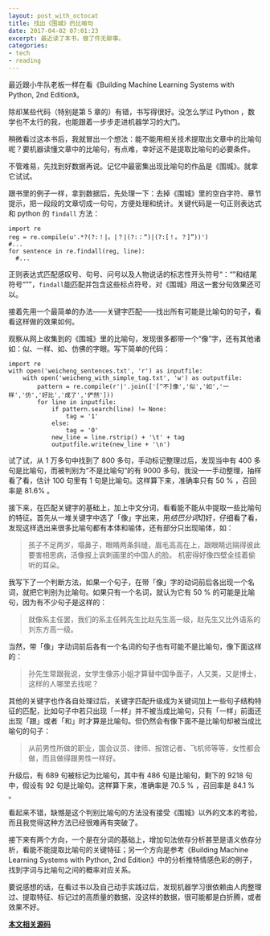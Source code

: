 ```yaml
---
layout: post_with_octocat
title: 找出《围城》的比喻句
date: 2017-04-02 07:01:23
excerpt: 最近读了本书，做了件无聊事。
categories: 
- tech
- reading
---
```

最近跟小牛队老板一样在看《Building Machine Learning Systems with Python, 2nd Edition》。

除却某些代码（特别是第 5 章的）有错，书写得很好。没怎么学过 Python ，数学也不太行的我，也能跟着一步步走进机器学习的大门。

稍微看过这本书后，我就冒出一个想法：能不能用相关技术提取出文章中的比喻句呢？要机器读懂文章中的比喻句，有点难，幸好这不是提取比喻句的必要条件。

不管难易，先找到好数据再说。记忆中最密集出现比喻句的作品是《围城》。就拿它试试。

跟书里的例子一样，拿到数据后，先处理一下：去掉《围城》里的空白字符、章节提示，把一段段的文章切成一句句，方便处理和统计。关键代码是一句正则表达式和 python 的 `findall` 方法：

```
import re
reg = re.compile(u'.*?(?:！|。|？|(?:：“)|(?:[！。？]”))')
#...
for sentence in re.findall(reg, line):
  #...
```

正则表达式匹配感叹号、句号、问号以及人物说话的标志性开头符号“：“”和结尾符号“””，`findall`能匹配并包含这些标点符号，对《围城》用这一套分句效果还可以。

接着先用一个最简单的办法——关键字匹配——找出所有可能是比喻句的句子，看看这样做的效果如何。

观察从网上收集到的《围城》里的比喻句，发现很多都带一个“像”字，还有其他诸如：似、一样、如、仿佛的字眼。写下简单的代码：

```
import re
with open('weicheng_sentences.txt', 'r') as inputfile:
    with open('weicheng_with_simple_tag.txt', 'w') as outputfile:
        pattern = re.compile(r'|'.join(['[^不]像','似','如','一样','仿','好比','成了','俨然']))
        for line in inputfile:
            if pattern.search(line) != None:
                tag = '1'
            else:
                tag = '0'
            new_line = line.rstrip() + '\t' + tag
            outputfile.write(new_line + '\n')
```

试了试，从 1 万多句中找到了 800 多句，手动标记整理过后，发现当中有 400 多句是比喻句，而被判别为“不是比喻句”的有 9000 多句，我没一一手动整理，抽样看了看，估计 100 句里有 1 句是比喻句。这样算下来，准确率只有 50 % ，召回率是 81.6% 。

接下来，在匹配关键字的基础上，加上中文分词，看看能不能从中提取一些比喻句的特征。首先从一堆关键字中选了「像」字出来，用*结巴分词*切好，仔细看了看，发现这样选出来很多比喻句都有本体和喻体，还有部分只出现喻体，如：

> 孩子不足两岁，塌鼻子，眼睛两条斜缝，眉毛高高在上，跟眼睛远隔得彼此要害相思病，活像报上讽刺画里的中国人的脸。
> 机密得好像四壁全挂着偷听的耳朵。

我写下了一个判断方法，如果一个句子，在带「像」字的动词前后各出现一个名词，就把它判别为比喻句。如果只有一个名词，就认为它有 50 % 的可能是比喻句，因为有不少句子是这样的：

> 就像系主任罢，我们的系主任韩先生比赵先生高一级，赵先生又比外语系的刘东方高一级。

当然，带「像」字动词前后各有一个名词的句子也有可能不是比喻句，像下面这样的：

> 孙先生常跟我说，女学生像苏小姐才算替中国争面子，人又美，又是博士，这样的人哪里去找呢？

其他的关键字也作各自处理过后，关键字匹配升级成为关键词加上一些句子结构特征的匹配，比如句子中若只出现「一样」并不被当成比喻句，只有「一样」前面还出现「跟」或者「和」时才算是比喻句。但仍然会有像下面不是比喻句却被当成比喻句的句子：

> 从前男性所做的职业，国会议员、律师、报馆记者、飞机师等等，女性都会做，而且做得跟男性一样好。

升级后，有 689 句被标记为比喻句，其中有 486 句是比喻句，剩下的 9218 句中，假设有 92 句是比喻句。这样算下来，准确率是 70.5 % ，召回率是 84.1 % 。

看起来不错，缺憾是这个判别比喻句的方法没有接受《围城》以外的文本的考验，而且我觉得这种方法已经很难再有突破了。

接下来有两个方向，一个是在分词的基础上，增加句法依存分析甚至是语义依存分析，看能不能提取比喻句的关键特征；另一个方向是参考《Building Machine Learning Systems with Python, 2nd Edition》中的分析推特情感色彩的例子，找到字词与比喻句之间的概率对应关系。

要说感想的话，在看过书以及自己动手实践过后，发现机器学习很依赖由人肉整理过、提取特征、标记过的高质量的数据，没这样的数据，很可能都是白折腾，或者效果不好。

**[本文相关源码](https://github.com/yiyizym/haoci)**